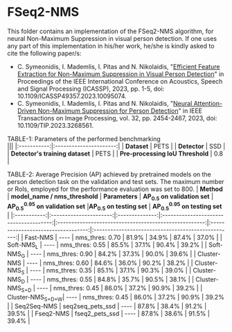 FSeq2-NMS
======

This folder contains an implementation of the FSeq2-NMS algorithm, for neural Non-Maximum Suppression in visual person detection. If one uses any part of this implementation in his/her work, he/she is kindly asked to cite the following paper/s:

- C. Symeonidis, I. Mademlis, I. Pitas and N. Nikolaidis, "[Efficient Feature Extraction for Non-Maximum Suppression in Visual Person Detection](https://ieeexplore.ieee.org/document/10095074)" in Proceedings of the IEEE International Conference on Acoustics, Speech and Signal Processing (ICASSP), 2023, pp. 1-5, doi: 10.1109/ICASSP49357.2023.10095074.
- C. Symeonidis, I. Mademlis, I. Pitas and N. Nikolaidis, "[Neural Attention-Driven Non-Maximum Suppression for Person Detection](https://ieeexplore.ieee.org/abstract/document/10107719)" in IEEE Transactions on Image Processing, vol. 32, pp. 2454-2467, 2023, doi: 10.1109/TIP.2023.3268561.

TABLE-1: Parameters of the performed benchmarking  
|||
|:-----------:|:----------------------:|
|  **Dataset**   |   PETS  |
|  **Detector**  |   SSD   |
| **Detector's training dataset** | PETS |
| **Pre-processing IoU Threshold** | 0.8 |

TABLE-2: Average Precision (AP) achieved by pretrained models on the person detection task on the validation and test sets. The maximum number or RoIs, employed for the performance evaluation was set to 800.
| **Method**  |  **model_name / nms_threshold**  | **Parameters** | **AP<sub>0.5</sub> on validation set** | **AP<sub>0.5</sub><sup>0.95</sup> on validation set** |**AP<sub>0.5</sub> on testing set** | **AP<sub>0.5</sub><sup>0.95</sup> on testing set** |
|:-----------:|:----------------------:|:--------------:|:--------------------------------------:|:-----------------------------------------------------:|:----------------------------------:|:--------------------------------------------------:|
|         Fast-NMS           |         ----         |     nms_thres: 0.70     |             81.9%            |          34.9%         |             87.4%            |          37.0%         |
|    Soft-NMS<sub>L</sub>    |          ----        |     nms_thres: 0.55     |             85.5%            |          37.1%         |             90.4%            |          39.2%         |
|    Soft-NMS<sub>G</sub>    |          ----        |     nms_thres: 0.90     |             84.2%            |          37.3%         |             90.0%            |          39.6%         |
|        Cluster-NMS         |          ----        |     nms_thres: 0.60     |             84.6%            |          36.0%         |             90.2%            |          38.2%         |
|  Cluster-NMS<sub>S</sub>   |          ----        |     nms_thres: 0.35     |             85.1%            |          37.1%         |             90.3%            |          39.0%         |
|  Cluster-NMS<sub>D</sub>   |          ----        |     nms_thres: 0.55     |             84.8%            |          35.7%         |             90.5%            |          38.1%         |
| Cluster-NMS<sub>S+D</sub>  |          ----        |     nms_thres: 0.45     |             86.0%            |          37.2%         |             90.9%            |          39.2%         |
| Cluster-NMS<sub>S+D+W</sub>|          ----        |     nms_thres: 0.45     |             86.0%            |          37.2%         |             90.9%            |          39.2%         |
|        Seq2Seq-NMS         |   seq2seq_pets_ssd   |          ----           |             87.8%            |          38.4%         |             91.2%            |          39.5%         |
|        Fseq2-NMS           |    fseq2_pets_ssd    |          ----           |             87.8%            |          38.6%         |             91.5%            |          39.4%         |
